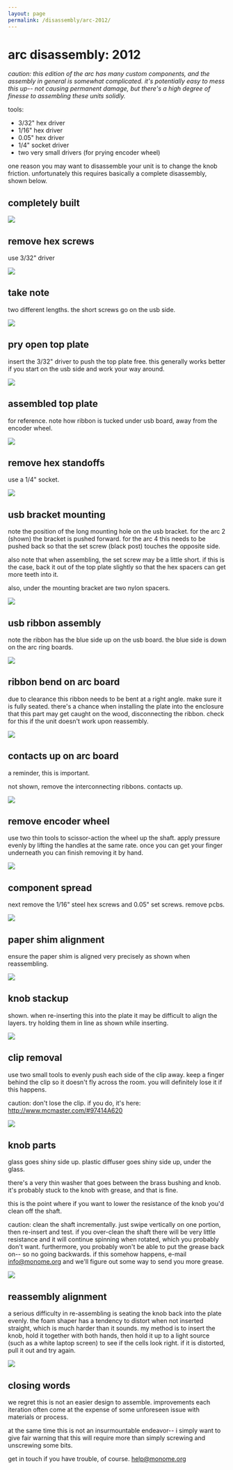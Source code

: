 ```yaml
---
layout: page
permalink: /disassembly/arc-2012/
---
```

# arc disassembly: 2012


*caution: this edition of the arc has many custom components, and the assembly in general is somewhat complicated. it's potentially easy to mess this up-- not causing permanent damage, but there's a high degree of finesse to assembling these units solidly.*

tools:

- 3/32" hex driver
- 1/16" hex driver
- 0.05" hex driver
- 1/4" socket driver
- two very small drivers (for prying encoder wheel)


one reason you may want to disassemble your unit is to change the knob friction. unfortunately this requires basically a complete disassembly, shown below.


## completely built

![](/docs/disassembly/images/tech-hardware-disassembly-arc-2012-01.jpg)

## remove hex screws

use 3/32" driver

![](/docs/disassembly/images/tech-hardware-disassembly-arc-2012-02.jpg)

## take note

two different lengths. the short screws go on the usb side.

![](/docs/disassembly/images/tech-hardware-disassembly-arc-2012-03.jpg)

## pry open top plate

insert the 3/32" driver to push the top plate free. this generally works better if you start on the usb side and work your way around.

![](/docs/disassembly/images/tech-hardware-disassembly-arc-2012-04.jpg)

## assembled top plate

for reference. note how ribbon is tucked under usb board, away from the encoder wheel.

![](/docs/disassembly/images/tech-hardware-disassembly-arc-2012-05.jpg)

## remove hex standoffs

use a 1/4" socket.

![](/docs/disassembly/images/tech-hardware-disassembly-arc-2012-06.jpg)

## usb bracket mounting

note the position of the long mounting hole on the usb bracket. for the arc 2 (shown) the bracket is pushed forward. for the arc 4 this needs to be pushed back so that the set screw (black post) touches the opposite side.

also note that when assembling, the set screw may be a little short. if this is the case, back it out of the top plate slightly so that the hex spacers can get more teeth into it.

also, under the mounting bracket are two nylon spacers.

![](/docs/disassembly/images/tech-hardware-disassembly-arc-2012-07.jpg)

## usb ribbon assembly

note the ribbon has the blue side up on the usb board. the blue side is down on the arc ring boards.

![](/docs/disassembly/images/tech-hardware-disassembly-arc-2012-08.jpg)

## ribbon bend on arc board

due to clearance this ribbon needs to be bent at a right angle. make sure it is fully seated. there's a chance when installing the plate into the enclosure that this part may get caught on the wood, disconnecting the ribbon. check for this if the unit doesn't work upon reassembly.

![](/docs/disassembly/images/tech-hardware-disassembly-arc-2012-09.jpg)

## contacts up on arc board

a reminder, this is important.

not shown, remove the interconnecting ribbons. contacts up.

![](/docs/disassembly/images/tech-hardware-disassembly-arc-2012-10.jpg)

## remove encoder wheel

use two thin tools to scissor-action the wheel up the shaft. apply pressure evenly by lifting the handles at the same rate. once you can get your finger underneath you can finish removing it by hand.

![](/docs/disassembly/images/tech-hardware-disassembly-arc-2012-11.jpg)

## component spread

next remove the 1/16" steel hex screws and 0.05" set screws. remove pcbs.

![](/docs/disassembly/images/tech-hardware-disassembly-arc-2012-12.jpg)

## paper shim alignment

ensure the paper shim is aligned very precisely as shown when reassembling.

![](/docs/disassembly/images/tech-hardware-disassembly-arc-2012-13.jpg)

## knob stackup

shown. when re-inserting this into the plate it may be difficult to align the layers. try holding them in line as shown while inserting.

![](/docs/disassembly/images/tech-hardware-disassembly-arc-2012-14.jpg)

## clip removal

use two small tools to evenly push each side of the clip away. keep a finger behind the clip so it doesn't fly across the room. you will definitely lose it if this happens.

caution: don't lose the clip. if you do, it's here: http://www.mcmaster.com/#97414A620

![](/docs/disassembly/images/tech-hardware-disassembly-arc-2012-15.jpg)

## knob parts

glass goes shiny side up. plastic diffuser goes shiny side up, under the glass.

there's a very thin washer that goes between the brass bushing and knob. it's probably stuck to the knob with grease, and that is fine.

this is the point where if you want to lower the resistance of the knob you'd clean off the shaft.

caution: clean the shaft incrementally. just swipe vertically on one portion, then re-insert and test. if you over-clean the shaft there will be very little resistance and it will continue spinning when rotated, which you probably don't want. furthermore, you probably won't be able to put the grease back on-- so no going backwards. if this somehow happens, e-mail info@monome.org and we'll figure out some way to send you more grease.

![](/docs/disassembly/images/tech-hardware-disassembly-arc-2012-16.jpg)

## reassembly alignment

a serious difficulty in re-assembling is seating the knob back into the plate evenly. the foam shaper has a tendency to distort when not inserted straight, which is much harder than it sounds. my method is to insert the knob, hold it together with both hands, then hold it up to a light source (such as a white laptop screen) to see if the cells look right. if it is distorted, pull it out and try again.

![](/docs/disassembly/images/tech-hardware-disassembly-arc-2012-17.jpg)


## closing words

we regret this is not an easier design to assemble. improvements each iteration often come at the expense of some unforeseen issue with materials or process.

at the same time this is not an insurmountable endeavor-- i simply want to give fair warning that this will require more than simply screwing and unscrewing some bits.

get in touch if you have trouble, of course. help@monome.org
